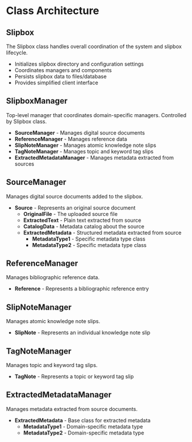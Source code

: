 # Class Architecture

## Slipbox

The Slipbox class handles overall coordination of the system and slipbox lifecycle.

- Initializes slipbox directory and configuration settings
- Coordinates managers and components
- Persists slipbox data to files/database
- Provides simplified client interface

## SlipboxManager 

Top-level manager that coordinates domain-specific managers. Controlled by Slipbox class.

- **SourceManager** - Manages digital source documents
- **ReferenceManager** - Manages reference data
- **SlipNoteManager** - Manages atomic knowledge note slips
- **TagNoteManager** - Manages topic and keyword tag slips
- **ExtractedMetadataManager** - Manages metadata extracted from sources

## SourceManager

Manages digital source documents added to the slipbox.

- **Source** - Represents an original source document
  - **OriginalFile** - The uploaded source file
  - **ExtractedText** - Plain text extracted from source
  - **CatalogData** - Metadata catalog about the source
  - **ExtractedMetadata** - Structured metadata extracted from source
    - **MetadataType1** - Specific metadata type class 
    - **MetadataType2** - Specific metadata type class

## ReferenceManager

Manages bibliographic reference data.

- **Reference** - Represents a bibliographic reference entry

## SlipNoteManager

Manages atomic knowledge note slips.

- **SlipNote** - Represents an individual knowledge note slip

## TagNoteManager

Manages topic and keyword tag slips. 

- **TagNote** - Represents a topic or keyword tag slip

## ExtractedMetadataManager

Manages metadata extracted from source documents.

- **ExtractedMetadata** - Base class for extracted metadata
  - **MetadataType1** - Domain-specific metadata type
  - **MetadataType2** - Domain-specific metadata type